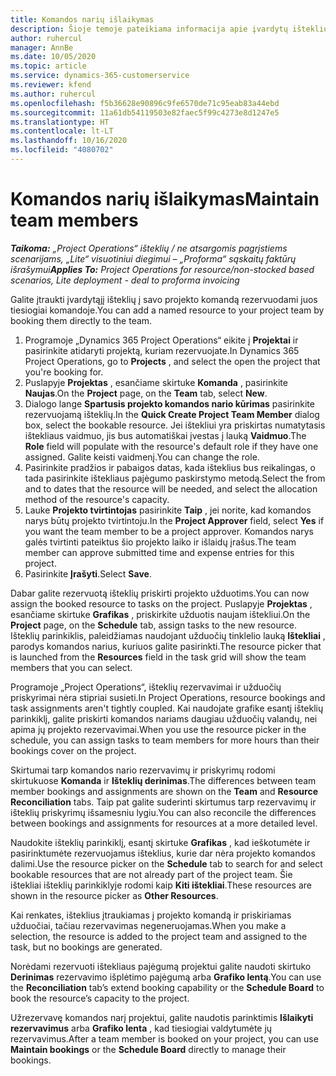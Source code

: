 ```yaml
---
title: Komandos narių išlaikymas
description: Šioje temoje pateikiama informacija apie įvardytų išteklių rezervavimą projektų komandoms ir jų priskyrimą užduotims.
author: ruhercul
manager: AnnBe
ms.date: 10/05/2020
ms.topic: article
ms.service: dynamics-365-customerservice
ms.reviewer: kfend
ms.author: ruhercul
ms.openlocfilehash: f5b36628e90896c9fe6570de71c95eab83a44ebd
ms.sourcegitcommit: 11a61db54119503e82faec5f99c4273e8d1247e5
ms.translationtype: HT
ms.contentlocale: lt-LT
ms.lasthandoff: 10/16/2020
ms.locfileid: "4080702"
---
```

# <a name="maintain-team-members"></a><span data-ttu-id="5b486-103">Komandos narių išlaikymas</span><span class="sxs-lookup"><span data-stu-id="5b486-103">Maintain team members</span></span>

<span data-ttu-id="5b486-104">_**Taikoma:** „Project Operations“ išteklių / ne atsargomis pagrįstiems scenarijams, „Lite“ visuotiniui diegimui – „Proforma“ sąskaitų faktūrų išrašymui_</span><span class="sxs-lookup"><span data-stu-id="5b486-104">_**Applies To:** Project Operations for resource/non-stocked based scenarios, Lite deployment - deal to proforma invoicing_</span></span>

<span data-ttu-id="5b486-105">Galite įtraukti įvardytąjį išteklių į savo projekto komandą rezervuodami juos tiesiogiai komandoje.</span><span class="sxs-lookup"><span data-stu-id="5b486-105">You can add a named resource to your project team by booking them directly to the team.</span></span>

1. <span data-ttu-id="5b486-106">Programoje „Dynamics 365 Project Operations“ eikite į **Projektai** ir pasirinkite atidaryti projektą, kuriam rezervuojate.</span><span class="sxs-lookup"><span data-stu-id="5b486-106">In Dynamics 365 Project Operations, go to **Projects** , and select the open the project that you're booking for.</span></span>
2. <span data-ttu-id="5b486-107">Puslapyje **Projektas** , esančiame skirtuke **Komanda** , pasirinkite **Naujas**.</span><span class="sxs-lookup"><span data-stu-id="5b486-107">On the **Project** page, on the **Team** tab, select **New**.</span></span> 
3. <span data-ttu-id="5b486-108">Dialogo lange **Spartusis projekto komandos nario kūrimas** pasirinkite rezervuojamą išteklių.</span><span class="sxs-lookup"><span data-stu-id="5b486-108">In the **Quick Create Project Team Member** dialog box, select the bookable resource.</span></span> <span data-ttu-id="5b486-109">Jei ištekliui yra priskirtas numatytasis ištekliaus vaidmuo, jis bus automatiškai įvestas į lauką **Vaidmuo**.</span><span class="sxs-lookup"><span data-stu-id="5b486-109">The **Role** field will populate with the resource's default role if they have one assigned.</span></span> <span data-ttu-id="5b486-110">Galite keisti vaidmenį.</span><span class="sxs-lookup"><span data-stu-id="5b486-110">You can change the role.</span></span> 
4. <span data-ttu-id="5b486-111">Pasirinkite pradžios ir pabaigos datas, kada išteklius bus reikalingas, o tada pasirinkite ištekliaus pajėgumo paskirstymo metodą.</span><span class="sxs-lookup"><span data-stu-id="5b486-111">Select the from and to dates that the resource will be needed, and select the allocation method of the resource's capacity.</span></span> 
5. <span data-ttu-id="5b486-112">Lauke **Projekto tvirtintojas** pasirinkite **Taip** , jei norite, kad komandos narys būtų projekto tvirtintoju.</span><span class="sxs-lookup"><span data-stu-id="5b486-112">In the **Project Approver** field, select **Yes** if you want the team member to be a project approver.</span></span> <span data-ttu-id="5b486-113">Komandos narys galės tvirtinti pateiktus šio projekto laiko ir išlaidų įrašus.</span><span class="sxs-lookup"><span data-stu-id="5b486-113">The team member can approve submitted time and expense entries for this project.</span></span> 
6. <span data-ttu-id="5b486-114">Pasirinkite **Įrašyti**.</span><span class="sxs-lookup"><span data-stu-id="5b486-114">Select **Save**.</span></span>

<span data-ttu-id="5b486-115">Dabar galite rezervuotą išteklių priskirti projekto užduotims.</span><span class="sxs-lookup"><span data-stu-id="5b486-115">You can now assign the booked resource to tasks on the project.</span></span> <span data-ttu-id="5b486-116">Puslapyje **Projektas** , esančiame skirtuke **Grafikas** , priskirkite užduotis naujam ištekliui.</span><span class="sxs-lookup"><span data-stu-id="5b486-116">On the **Project** page, on the **Schedule** tab, assign tasks to the new resource.</span></span> <span data-ttu-id="5b486-117">Išteklių parinkiklis, paleidžiamas naudojant užduočių tinklelio lauką **Ištekliai** , parodys komandos narius, kuriuos galite pasirinkti.</span><span class="sxs-lookup"><span data-stu-id="5b486-117">The resource picker that is launched from the **Resources** field in the task grid will show the team members that you can select.</span></span>


<span data-ttu-id="5b486-118">Programoje „Project Operations“, išteklių rezervavimai ir užduočių priskyrimai nėra stipriai susieti.</span><span class="sxs-lookup"><span data-stu-id="5b486-118">In Project Operations, resource bookings and task assignments aren't tightly coupled.</span></span> <span data-ttu-id="5b486-119">Kai naudojate grafike esantį išteklių parinkiklį, galite priskirti komandos nariams daugiau užduočių valandų, nei apima jų projekto rezervavimai.</span><span class="sxs-lookup"><span data-stu-id="5b486-119">When you use the resource picker in the schedule, you can assign tasks to team members for more hours than their bookings cover on the project.</span></span>

<span data-ttu-id="5b486-120">Skirtumai tarp komandos nario rezervavimų ir priskyrimų rodomi skirtukuose **Komanda** ir **Išteklių derinimas**.</span><span class="sxs-lookup"><span data-stu-id="5b486-120">The differences between team member bookings and assignments are shown on the **Team** and **Resource Reconciliation** tabs.</span></span> <span data-ttu-id="5b486-121">Taip pat galite suderinti skirtumus tarp rezervavimų ir išteklių priskyrimų išsamesniu lygiu.</span><span class="sxs-lookup"><span data-stu-id="5b486-121">You can also reconcile the differences between bookings and assignments for resources at a more detailed level.</span></span>

<span data-ttu-id="5b486-122">Naudokite išteklių parinkiklį, esantį skirtuke **Grafikas** , kad ieškotumėte ir pasirinktumėte rezervuojamus išteklius, kurie dar nėra projekto komandos dalimi.</span><span class="sxs-lookup"><span data-stu-id="5b486-122">Use the resource picker on the **Schedule** tab to search for and select bookable resources that are not already part of the project team.</span></span> <span data-ttu-id="5b486-123">Šie ištekliai išteklių parinkiklyje rodomi kaip **Kiti ištekliai**.</span><span class="sxs-lookup"><span data-stu-id="5b486-123">These resources are shown in the resource picker as **Other Resources**.</span></span>

<span data-ttu-id="5b486-124">Kai renkates, išteklius įtraukiamas į projekto komandą ir priskiriamas užduočiai, tačiau rezervavimas negeneruojamas.</span><span class="sxs-lookup"><span data-stu-id="5b486-124">When you make a selection, the resource is added to the project team and assigned to the task, but no bookings are generated.</span></span>

<span data-ttu-id="5b486-125">Norėdami rezervuoti ištekliaus pajėgumą projektui galite naudoti skirtuko **Derinimas** rezervavimo išplėtimo pajėgumą arba **Grafiko lentą**.</span><span class="sxs-lookup"><span data-stu-id="5b486-125">You can use the **Reconciliation** tab’s extend booking capability or the **Schedule Board** to book the resource’s capacity to the project.</span></span>

<span data-ttu-id="5b486-126">Užrezervavę komandos narį projektui, galite naudotis parinktimis **Išlaikyti rezervavimus** arba **Grafiko lenta** , kad tiesiogiai valdytumėte jų rezervavimus.</span><span class="sxs-lookup"><span data-stu-id="5b486-126">After a team member is booked on your project, you can use **Maintain bookings** or the **Schedule Board** directly to manage their bookings.</span></span>
